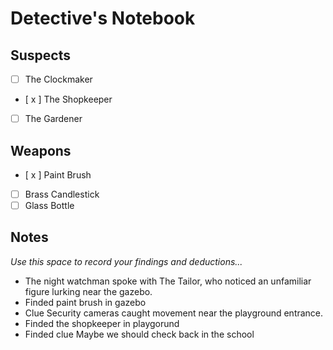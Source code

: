 # Detective's Notebook

## Suspects
- [ ] The Clockmaker
- [ x ] The Shopkeeper
- [ ] The Gardener

## Weapons
- [ x ] Paint Brush
- [ ] Brass Candlestick
- [ ] Glass Bottle

## Notes
*Use this space to record your findings and deductions...*

- The night watchman spoke with The Tailor, who noticed an unfamiliar figure lurking near the gazebo.
- Finded paint brush in gazebo
- Clue Security cameras caught movement near the playground entrance.
- Finded the shopkeeper in playgorund 
- Finded clue Maybe we should check back in the school

